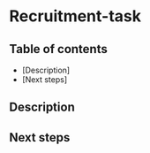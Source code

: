 # Recruitment-task
## Table of contents
* [Description]
* [Next steps]

## Description
## Next steps
